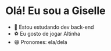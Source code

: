 # Olá! Eu sou a Giselle 

- 🌱 Estou estudando dev back-end 
- ⚽ Eu gosto de jogar Altinha
- 😄 Pronomes: ela/dela 
